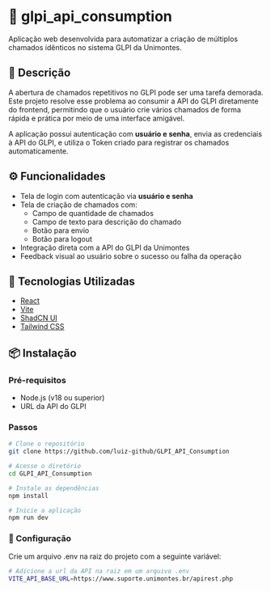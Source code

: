 # 📘 glpi_api_consumption

Aplicação web desenvolvida para automatizar a criação de múltiplos chamados idênticos no sistema GLPI da Unimontes.

## 🧾 Descrição

A abertura de chamados repetitivos no GLPI pode ser uma tarefa demorada. Este projeto resolve esse problema ao consumir a API do GLPI diretamente do frontend, permitindo que o usuário crie vários chamados de forma rápida e prática por meio de uma interface amigável.

A aplicação possui autenticação com **usuário e senha**, envia as credenciais à API do GLPI, e utiliza o Token criado para registrar os chamados automaticamente.

## ⚙️ Funcionalidades

- Tela de login com autenticação via **usuário e senha**
- Tela de criação de chamados com:
  - Campo de quantidade de chamados
  - Campo de texto para descrição do chamado
  - Botão para envio
  - Botão para logout
- Integração direta com a API do GLPI da Unimontes
- Feedback visual ao usuário sobre o sucesso ou falha da operação

## 🚀 Tecnologias Utilizadas

- [React](https://reactjs.org/)
- [Vite](https://vitejs.dev/)
- [ShadCN UI](https://ui.shadcn.com/)
- [Tailwind CSS](https://tailwindcss.com/)

## 📦 Instalação

### Pré-requisitos

- Node.js (v18 ou superior)
- URL da API do GLPI

### Passos

```bash
# Clone o repositório
git clone https://github.com/luiz-github/GLPI_API_Consumption

# Acesse o diretório
cd GLPI_API_Consumption

# Instale as dependências
npm install

# Inicie a aplicação
npm run dev
```

### 🔐 Configuração

Crie um arquivo .env na raiz do projeto com a seguinte variável:

```bash
# Adicione a url da API na raiz em um arquivo .env
VITE_API_BASE_URL=https://www.suporte.unimontes.br/apirest.php